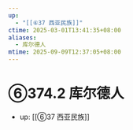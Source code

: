 ```yaml
---
up:
  - "[[⑥37 西亚民族]]"
ctime: 2025-03-01T13:41:35+08:00
aliases:
  - 库尔德人
mtime: 2025-09-09T12:37:05+08:00
---
```


# ⑥374.2 库尔德人

- up: [[⑥37 西亚民族]]
